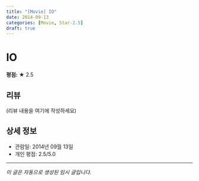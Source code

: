 ```yaml
---
title: "[Movie] IO"
date: 2014-09-13
categories: [Movie, Star-2.5]
draft: true
---
```


# IO

**평점:** ★ 2.5

## 리뷰

(리뷰 내용을 여기에 작성하세요)

## 상세 정보

- 관람일: 2014년 09월 13일
- 개인 평점: 2.5/5.0

---

*이 글은 자동으로 생성된 임시 글입니다.*
